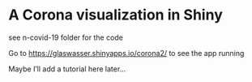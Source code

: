 A Corona visualization in Shiny
================

see n-covid-19 folder for the code

Go to <https://glaswasser.shinyapps.io/corona2/> to see the app running

Maybe I’ll add a tutorial here later…

